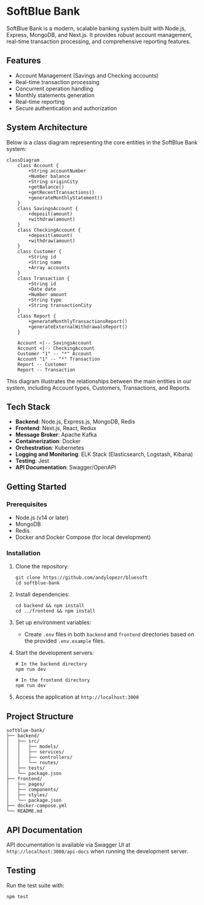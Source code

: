 # SoftBlue Bank

SoftBlue Bank is a modern, scalable banking system built with Node.js, Express, MongoDB, and Next.js. It provides robust account management, real-time transaction processing, and comprehensive reporting features.

## Features

- Account Management (Savings and Checking accounts)
- Real-time transaction processing
- Concurrent operation handling
- Monthly statements generation
- Real-time reporting
- Secure authentication and authorization

## System Architecture

Below is a class diagram representing the core entities in the SoftBlue Bank system:

```mermaid
classDiagram
    class Account {
        +String accountNumber
        +Number balance
        +String originCity
        +getBalance()
        +getRecentTransactions()
        +generateMonthlyStatement()
    }
    class SavingsAccount {
        +deposit(amount)
        +withdraw(amount)
    }
    class CheckingAccount {
        +deposit(amount)
        +withdraw(amount)
    }
    class Customer {
        +String id
        +String name
        +Array accounts
    }
    class Transaction {
        +String id
        +Date date
        +Number amount
        +String type
        +String transactionCity
    }
    class Report {
        +generateMonthlyTransactionsReport()
        +generateExternalWithdrawalsReport()
    }
    
    Account <|-- SavingsAccount
    Account <|-- CheckingAccount
    Customer "1" -- "*" Account
    Account "1" -- "*" Transaction
    Report -- Customer
    Report -- Transaction
```

This diagram illustrates the relationships between the main entities in our system, including Account types, Customers, Transactions, and Reports.

## Tech Stack

- **Backend**: Node.js, Express.js, MongoDB, Redis
- **Frontend**: Next.js, React, Redux
- **Message Broker**: Apache Kafka
- **Containerization**: Docker
- **Orchestration**: Kubernetes
- **Logging and Monitoring**: ELK Stack (Elasticsearch, Logstash, Kibana)
- **Testing**: Jest
- **API Documentation**: Swagger/OpenAPI

## Getting Started

### Prerequisites

- Node.js (v14 or later)
- MongoDB
- Redis
- Docker and Docker Compose (for local development)

### Installation

1. Clone the repository:
   ```
   git clone https://github.com/andylopezr/bluesoft
   cd softblue-bank
   ```

2. Install dependencies:
   ```
   cd backend && npm install
   cd ../frontend && npm install
   ```

3. Set up environment variables:
   - Create `.env` files in both `backend` and `frontend` directories based on the provided `.env.example` files.

4. Start the development servers:
   ```
   # In the backend directory
   npm run dev

   # In the frontend directory
   npm run dev
   ```

5. Access the application at `http://localhost:3000`

## Project Structure

```
softblue-bank/
├── backend/
│   ├── src/
│   │   ├── models/
│   │   ├── services/
│   │   ├── controllers/
│   │   └── routes/
│   ├── tests/
│   └── package.json
├── frontend/
│   ├── pages/
│   ├── components/
│   ├── styles/
│   └── package.json
├── docker-compose.yml
└── README.md
```

## API Documentation

API documentation is available via Swagger UI at `http://localhost:3000/api-docs` when running the development server.

## Testing

Run the test suite with:

```
npm test
```